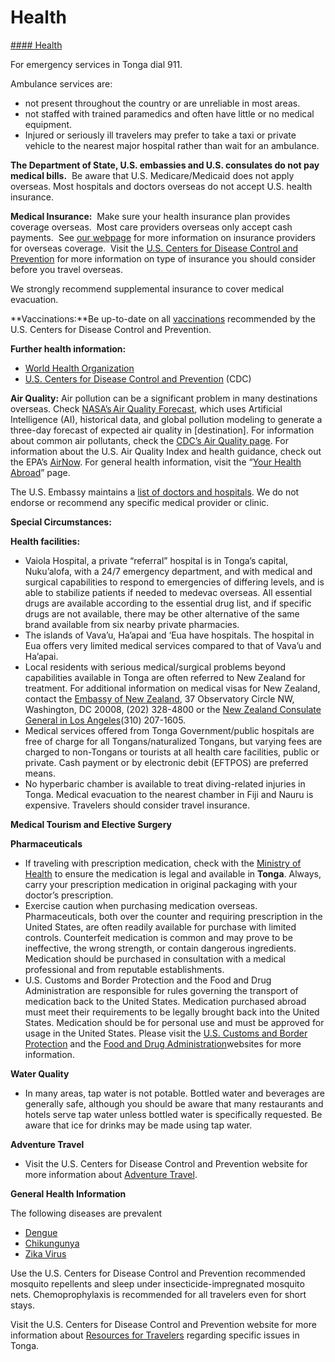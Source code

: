 # Health

[#### Health](javascript:void(0); "Health")

For emergency services in Tonga dial 911.

Ambulance services are:

* not present throughout the country or are unreliable in most areas.
* not staffed with trained paramedics and often have little or no medical equipment.
* Injured or seriously ill travelers may prefer to take a taxi or private vehicle to the nearest major hospital rather than wait for an ambulance.

**The Department of State, U.S. embassies and U.S. consulates do not pay medical bills.**  Be aware that U.S. Medicare/Medicaid does not apply overseas. Most hospitals and doctors overseas do not accept U.S. health insurance.

**Medical Insurance:**  Make sure your health insurance plan provides coverage overseas.  Most care providers overseas only accept cash payments.  See [our webpage](https://travel.state.gov/content/travel/en/international-travel/before-you-go/your-health-abroad/insurance-providers-overseas.html) for more information on insurance providers for overseas coverage.  Visit the [U.S. Centers for Disease Control and Prevention](https://wwwnc.cdc.gov/travel/destinations/traveler/none/tonga) for more information on type of insurance you should consider before you travel overseas.

We strongly recommend supplemental insurance to cover medical evacuation.

**Vaccinations:**Be up-to-date on all [vaccinations](https://wwwnc.cdc.gov/travel/destinations/traveler/none/tonga) recommended by the U.S. Centers for Disease Control and Prevention.

**Further health information:**

* [World Health Organization](https://www.who.int/countries/ton/)
* [U.S. Centers for Disease Control and Prevention](http://wwwnc.cdc.gov/travel/) (CDC)

**Air Quality:** Air pollution can be a significant problem in many destinations overseas. Check [NASA’s Air Quality Forecast](https://aeronet.gsfc.nasa.gov/new_web/aqforecast), which uses Artificial Intelligence (AI), historical data, and global pollution modeling to generate a three-day forecast of expected air quality in [destination]. For information about common air pollutants, check the [CDC’s Air Quality page](https://www.cdc.gov/air-quality/pollutants/). For information about the U.S. Air Quality Index and health guidance, check out the EPA’s [AirNow](https://www.airnow.gov/aqi/aqi-basics/). For general health information, visit the “[Your Health Abroad](https://travel.state.gov/content/travel/en/international-travel/before-you-go/your-health-abroad.html)” page.

The U.S. Embassy maintains a [list of doctors and hospitals](https://fj.usembassy.gov/medical-assistance/). We do not endorse or recommend any specific medical provider or clinic.

**Special Circumstances:**

**Health facilities:**

* Vaiola Hospital, a private “referral” hospital is in Tonga’s capital, Nuku’alofa, with a 24/7 emergency department, and with medical and surgical capabilities to respond to emergencies of differing levels, and is able to stabilize patients if needed to medevac overseas. All essential drugs are available according to the essential drug list, and if specific drugs are not available, there may be other alternative of the same brand available from six nearby private pharmacies.
* The islands of Vava’u, Ha’apai and ‘Eua have hospitals. The hospital in Eua offers very limited medical services compared to that of Vava’u and Ha’apai.
* Local residents with serious medical/surgical problems beyond capabilities available in Tonga are often referred to New Zealand for treatment. For additional information on medical visas for New Zealand, contact the [Embassy of New Zealand](https://www.mfat.govt.nz/en/countries-and-regions/americas/united-states-of-america/new-zealand-embassy-to-the-united-states-of-america/), 37 Observatory Circle NW, Washington, DC 20008, (202) 328-4800 or the [New Zealand Consulate General in Los Angeles](https://www.mfat.govt.nz/en/countries-and-regions/americas/united-states-of-america/new-zealand-consulate-general-los-angeles/)(310) 207-1605.
* Medical services offered from Tonga Government/public hospitals are free of charge for all Tongans/naturalized Tongans, but varying fees are charged to non-Tongans or tourists at all health care facilities, public or private. Cash payment or by electronic debit (EFTPOS) are preferred means.
* No hyperbaric chamber is available to treat diving-related injuries in Tonga. Medical evacuation to the nearest chamber in Fiji and Nauru is expensive. Travelers should consider travel insurance.

**Medical Tourism and Elective Surgery**

**Pharmaceuticals**

* If traveling with prescription medication, check with the [Ministry of Health](http://www.health.gov.to/) to ensure the medication is legal and available in **Tonga**. Always, carry your prescription medication in original packaging with your doctor’s prescription.
* Exercise caution when purchasing medication overseas.  Pharmaceuticals, both over the counter and requiring prescription in the United States, are often readily available for purchase with limited controls. Counterfeit medication is common and may prove to be ineffective, the wrong strength, or contain dangerous ingredients.  Medication should be purchased in consultation with a medical professional and from reputable establishments.
* U.S. Customs and Border Protection and the Food and Drug Administration are responsible for rules governing the transport of medication back to the United States. Medication purchased abroad must meet their requirements to be legally brought back into the United States. Medication should be for personal use and must be approved for usage in the United States. Please visit the [U.S. Customs and Border Protection](https://www.cbp.gov/) and the [Food and Drug Administration](https://www.fda.gov/)websites for more information.

**Water Quality**

* In many areas, tap water is not potable. Bottled water and beverages are generally safe, although you should be aware that many restaurants and hotels serve tap water unless bottled water is specifically requested. Be aware that ice for drinks may be made using tap water.

**Adventure Travel**

* Visit the U.S. Centers for Disease Control and Prevention website for more information about [Adventure Travel](https://wwwnc.cdc.gov/travel/page/traveler-information-center).

**General Health Information**

The following diseases are prevalent

* [Dengue](https://wwwnc.cdc.gov/travel/destinations/traveler/none/tonga#non-vaccine-preventable-diseases)
* [Chikungunya](https://wwwnc.cdc.gov/travel/destinations/traveler/none/tonga#non-vaccine-preventable-diseases)
* [Zika Virus](https://wwwnc.cdc.gov/travel/destinations/traveler/none/tonga#non-vaccine-preventable-diseases)

Use the U.S. Centers for Disease Control and Prevention recommended mosquito repellents and sleep under insecticide-impregnated mosquito nets. Chemoprophylaxis is recommended for all travelers even for short stays.

Visit the U.S. Centers for Disease Control and Prevention website for more information about [Resources for Travelers](https://wwwnc.cdc.gov/travel/page/traveler-information-center) regarding specific issues in Tonga.
